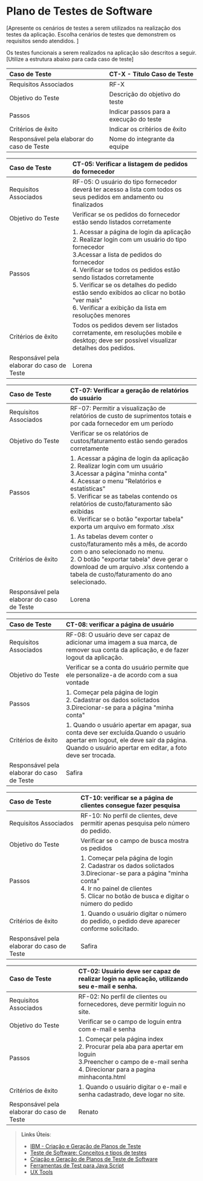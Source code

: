 # Plano de Testes de Software

[Apresente os cenários de testes a serem utilizados na realização dos testes da aplicação. Escolha cenários de testes que demonstrem os requisitos sendo atendidos. ]

Os testes funcionais a serem realizados na aplicação são descritos a seguir. [Utilize a estrutura abaixo para cada caso de teste]

|Caso de Teste    | CT-X - Título Caso de Teste |
|:---|:---|
| Requisitos Associados | RF-X |
| Objetivo do Teste | Descrição do objetivo do teste |
| Passos | Indicar passos para a execução do teste |
| Critérios de êxito | Indicar os critérios de êxito  |
| Responsável pela elaborar do caso de Teste | Nome do integrante da equipe |


|Caso de Teste    | CT-05: Verificar a listagem de pedidos do fornecedor |
|:---|:---|
| Requisitos Associados | RF-05:	O usuário do tipo fornecedor deverá ter acesso a lista com todos os seus pedidos em andamento ou finalizados |
| Objetivo do Teste | Verificar se os pedidos do fornecedor estão sendo listados corretamente |
| Passos | 1. Acessar a página de login da aplicação<br/> 2. Realizar login com um usuário do tipo fornecedor<br/> 3.Acessar a lista de pedidos do fornecedor<br/> 4. Verificar se todos os pedidos estão sendo listados corretamente<br/> 5. Verificar se os detalhes do pedido estão sendo exibidos ao clicar no botão "ver mais"<br/> 6. Verificar a exibição da lista em resoluções menores|
| Critérios de êxito | Todos os pedidos devem ser listados corretamente, em resoluções mobile e desktop; deve ser possível visualizar detalhes dos pedidos.  |
| Responsável pela elaborar do caso de Teste | Lorena |

|Caso de Teste    | CT-07: Verificar a geração de relatórios do usuário |
|:---|:---|
| Requisitos Associados | RF-07:	Permitir a visualização de relatórios de custo de suprimentos totais e por cada fornecedor em um período |
| Objetivo do Teste | Verificar se os relatórios de custos/faturamento estão sendo gerados corretamente |
| Passos | 1. Acessar a página de login da aplicação<br/> 2. Realizar login com um usuário<br/> 3.Acessar a página "minha conta"<br/> 4. Acessar o menu "Relatórios e estatísticas"<br/> 5. Verificar se as tabelas contendo os relatórios de custo/faturamento são exibidas<br/> 6. Verificar se o botão "exportar tabela" exporta um arquivo em formato .xlsx|
| Critérios de êxito | 1. As tabelas devem conter o custo/faturamento mês a mês, de acordo com o ano selecionado no menu.<br/> 2. O botão "exportar tabela" deve gerar o download de um arquivo .xlsx contendo a tabela de custo/faturamento do ano selecionado.  |
| Responsável pela elaborar do caso de Teste | Lorena |

|Caso de Teste    | CT-08: verificar a página de usuário|
|:---|:---|
| Requisitos Associados | RF-08:	O usuário deve ser capaz de adicionar uma imagem a sua marca, de remover sua conta da aplicação, e de fazer logout da aplicação. |
| Objetivo do Teste | Verificar se a conta do usuário permite que ele personalize-a de acordo com a sua vontade |
| Passos | 1. Começar pela página de login<br/> 2. Cadastrar os dados solictados <br/> 3.Direcionar-se para a página "minha conta"<br/> 
| Critérios de êxito | 1. Quando o usuário apertar em apagar, sua conta deve ser excluída.Quando o usuário apertar em logout, ele deve sair da página. Quando o usuário apertar em editar, a foto deve ser trocada.  
| Responsável pela elaborar do caso de Teste | Safira |

|Caso de Teste    | CT-10: verificar se a página de clientes consegue fazer pesquisa|
|:---|:---|
| Requisitos Associados | RF-10:	No perfil de clientes, deve permitir apenas pesquisa pelo número do pedido. |
| Objetivo do Teste | Verificar se o campo de busca mostra os pedidos |
| Passos | 1. Começar pela página de login<br/> 2. Cadastrar os dados solictados <br/> 3.Direcionar-se para a página "minha conta"<br/>  4. Ir no painel de clientes <br/>  5. Clicar no botão de busca e digitar o número do pedido <br/>
| Critérios de êxito | 1. Quando o usuário digitar o número do pedido, o pedido deve aparecer conforme solicitado.  
| Responsável pela elaborar do caso de Teste | Safira |

 |Caso de Teste    | CT-02: Usuário deve ser capaz de realizar login na aplicação, utilizando seu e-mail e senha.
|:---|:---|
| Requisitos Associados | RF-02:	No perfil de clientes ou fornecedores, deve permitir loguin no site. |
| Objetivo do Teste | Verificar se o campo de loguin entra com e-mail e senha |
| Passos | 1. Começar pela página index<br/> 2. Procurar pela aba para apertar em loguin <br/> 3.Preencher o campo de e-mail senha<br/>  4. Direcionar para a pagina minhaconta.html <br/>  
| Critérios de êxito | 1. Quando o usuário digitar o e-mail e senha cadastrado, deve logar no site.  
| Responsável pela elaborar do caso de Teste | Renato |



> **Links Úteis**:
> - [IBM - Criação e Geração de Planos de Teste](https://www.ibm.com/developerworks/br/local/rational/criacao_geracao_planos_testes_software/index.html)
> -  [Teste de Software: Conceitos e tipos de testes](https://blog.onedaytesting.com.br/teste-de-software/)
> - [Criação e Geração de Planos de Teste de Software](https://www.ibm.com/developerworks/br/local/rational/criacao_geracao_planos_testes_software/index.html)
> - [Ferramentas de Test para Java Script](https://geekflare.com/javascript-unit-testing/)
> - [UX Tools](https://uxdesign.cc/ux-user-research-and-user-testing-tools-2d339d379dc7)
